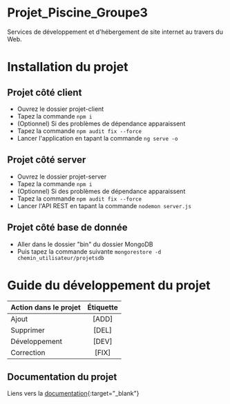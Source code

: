 # Projet_Piscine_Groupe3
Services de développement et d'hébergement de site internet au travers du Web.

# Installation du projet

## Projet côté client

+ Ouvrez le dossier projet-client
+ Tapez la commande `npm i`
+ (Optionnel) Si des problèmes de dépendance apparaissent
+ Tapez la commande `npm audit fix --force`
+ Lancer l'application en tapant la commande `ng serve -o`


## Projet côté server

+ Ouvrez le dossier projet-server
+ Tapez la commande `npm i`
+ (Optionnel) Si des problèmes de dépendance apparaissent
+ Tapez la commande `npm audit fix --force`
+ Lancer l'API REST en tapant la commande `nodemon server.js`


## Projet côté base de donnée

+ Aller dans le dossier "bin" du dossier MongoDB
+ Puis tapez la commande suivante `mongorestore -d chemin_utilisateur/projetsdb`


# Guide du développement du projet

| Action dans le projet |    Étiquette    |
| :---------------      |:---------------:|
| Ajout                 |      [ADD]      |
| Supprimer             |      [DEL]      |
| Développement         |      [DEV]      |
| Correction            |      [FIX]      |

## Documentation du projet

Liens vers la [documentation](https://rext2507.github.io/Projet_Piscine_Groupe3/projet-client/documentation/index.html){:target="_blank"}

